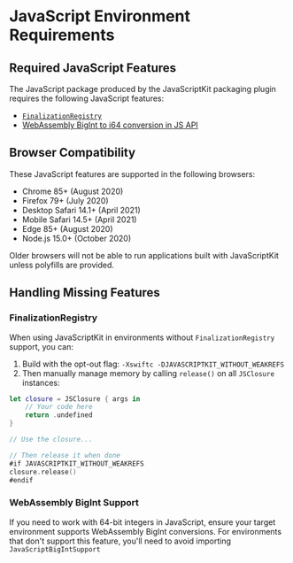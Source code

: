 # JavaScript Environment Requirements

## Required JavaScript Features

The JavaScript package produced by the JavaScriptKit packaging plugin requires the following JavaScript features:

- [`FinalizationRegistry`](https://developer.mozilla.org/en-US/docs/Web/JavaScript/Reference/Global_Objects/FinalizationRegistry#browser_compatibility)
- [WebAssembly BigInt to i64 conversion in JS API](https://caniuse.com/wasm-bigint)

## Browser Compatibility

These JavaScript features are supported in the following browsers:

- Chrome 85+ (August 2020)
- Firefox 79+ (July 2020)
- Desktop Safari 14.1+ (April 2021)
- Mobile Safari 14.5+ (April 2021)
- Edge 85+ (August 2020)
- Node.js 15.0+ (October 2020)

Older browsers will not be able to run applications built with JavaScriptKit unless polyfills are provided.

## Handling Missing Features

### FinalizationRegistry

When using JavaScriptKit in environments without `FinalizationRegistry` support, you can:

1. Build with the opt-out flag: `-Xswiftc -DJAVASCRIPTKIT_WITHOUT_WEAKREFS`
2. Then manually manage memory by calling `release()` on all `JSClosure` instances:

```swift
let closure = JSClosure { args in
    // Your code here
    return .undefined
}

// Use the closure...

// Then release it when done
#if JAVASCRIPTKIT_WITHOUT_WEAKREFS
closure.release()
#endif
```

### WebAssembly BigInt Support

If you need to work with 64-bit integers in JavaScript, ensure your target environment supports WebAssembly BigInt conversions. For environments that don't support this feature, you'll need to avoid importing `JavaScriptBigIntSupport`
